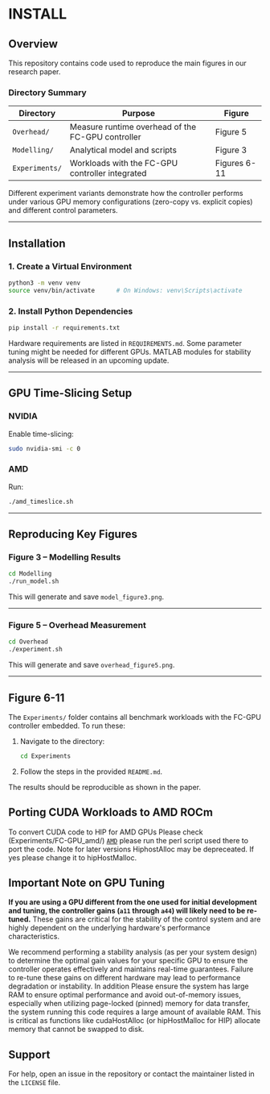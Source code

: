 # INSTALL

## Overview

This repository contains code used to reproduce the main figures in our research paper.

### Directory Summary

| Directory       | Purpose                                            | Figure     |
|----------------|----------------------------------------------------|-----------  |
| `Overhead/`     | Measure runtime overhead of the FC-GPU controller | Figure 5    |
| `Modelling/`    | Analytical model and scripts                      | Figure 3    |
| `Experiments/`  | Workloads with the FC-GPU controller integrated   | Figures 6-11|

Different experiment variants demonstrate how the controller performs under various GPU memory configurations (zero-copy vs. explicit copies) and different control parameters.


---

## Installation

### 1. Create a Virtual Environment

```bash
python3 -m venv venv
source venv/bin/activate      # On Windows: venv\Scripts\activate
```

### 2. Install Python Dependencies

```bash
pip install -r requirements.txt
```

Hardware requirements are listed in `REQUIREMENTS.md`. Some parameter tuning might be needed for different GPUs. MATLAB modules for stability analysis will be released in an upcoming update.


---

## GPU Time-Slicing Setup

### NVIDIA

Enable time-slicing:
```bash
sudo nvidia-smi -c 0
```

### AMD

Run:
```bash
./amd_timeslice.sh
```

---


## Reproducing Key Figures

### Figure 3 – Modelling Results

```bash
cd Modelling
./run_model.sh
```

This will generate and save `model_figure3.png`.

---

### Figure 5 – Overhead Measurement

```bash
cd Overhead
./experiment.sh
```

This will generate and save `overhead_figure5.png`.

---

## Figure 6-11

The `Experiments/` folder contains all benchmark workloads with the FC-GPU controller embedded. To run these:

1. Navigate to the directory:
    ```bash
    cd Experiments
    ```

2. Follow the steps in the provided `README.md`.

The results should be reproducible as shown in the paper.


## Porting CUDA Workloads to AMD ROCm

To convert CUDA code to HIP for AMD GPUs Please check (Experiments/FC-GPU_amd/) [`AMD`](.Experiments/FC-GPU_amd/) please run the perl script used there to port the code. Note for later versions HiphostAlloc may be depreceated. If yes please change it to hipHostMalloc.


## Important Note on GPU Tuning

**If you are using a GPU different from the one used for initial development and tuning, the controller gains (`a11` through `a44`) will likely need to be re-tuned.** These gains are critical for the stability of the control system and are highly dependent on the underlying hardware's performance characteristics.

We recommend performing a stability analysis (as per your system design) to determine the optimal gain values for your specific GPU to ensure the controller operates effectively and maintains real-time guarantees. Failure to re-tune these gains on different hardware may lead to performance degradation or instability. In addition Please ensure the system has large RAM to ensure optimal performance and avoid out-of-memory issues, especially when utilizing page-locked (pinned) memory for data transfer, the system running this code requires a large amount of available RAM. This is critical as functions like cudaHostAlloc (or hipHostMalloc for HIP) allocate memory that cannot be swapped to disk.


## Support

For help, open an issue in the repository or contact the maintainer listed in the `LICENSE` file.
